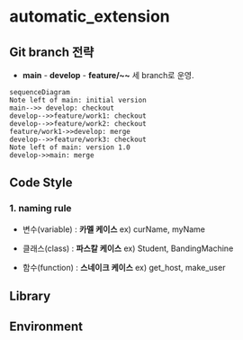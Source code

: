 # automatic_extension

## Git branch 전략

- **main** - **develop** - **feature/~~** 세 branch로 운영.
```mermaid
sequenceDiagram
Note left of main: initial version
main-->> develop: checkout
develop-->>feature/work1: checkout
develop-->>feature/work2: checkout
feature/work1->>develop: merge
develop-->>feature/work3: checkout
Note left of main: version 1.0
develop->>main: merge
```

## Code Style

### 1. naming rule
- 변수(variable) : **카멜 케이스** ex) curName, myName

- 클래스(class) : **파스칼 케이스** ex) Student, BandingMachine

- 함수(function) :  **스네이크 케이스** ex) get_host, make_user

## Library
## Environment
